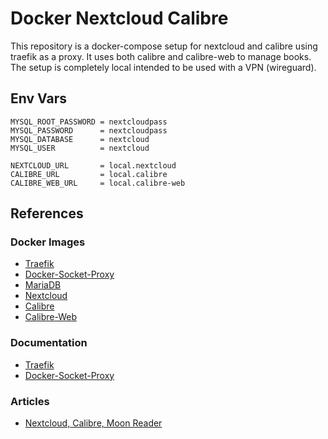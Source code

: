 # Docker Nextcloud Calibre

This repository is a docker-compose setup for nextcloud and calibre using traefik as a proxy. It uses both calibre and calibre-web to manage books. The setup is completely local intended to be used with a VPN (wireguard).

## Env Vars

```
MYSQL_ROOT_PASSWORD = nextcloudpass
MYSQL_PASSWORD      = nextcloudpass
MYSQL_DATABASE      = nextcloud
MYSQL_USER          = nextcloud

NEXTCLOUD_URL       = local.nextcloud
CALIBRE_URL         = local.calibre
CALIBRE_WEB_URL     = local.calibre-web
```

## References

### Docker Images
- [Traefik](https://hub.docker.com/_/traefik)
- [Docker-Socket-Proxy](https://hub.docker.com/r/tecnativa/docker-socket-proxy)
- [MariaDB](https://hub.docker.com/_/mariadb)
- [Nextcloud](https://hub.docker.com/_/nextcloud)
- [Calibre](https://hub.docker.com/r/linuxserver/calibre)
- [Calibre-Web](https://hub.docker.com/r/linuxserver/calibre-web)

### Documentation
- [Traefik]()
- [Docker-Socket-Proxy]()

### Articles
- [Nextcloud, Calibre, Moon Reader](https://itnext.io/calibre-web-home-in-browser-online-library-with-nextcloud-storage-and-moon-reader-on-android-bee6a30c15b9)
